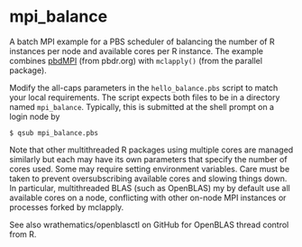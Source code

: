 # mpi_balance
A batch MPI example for a PBS scheduler of balancing the number of R
instances per node and available cores per R instance. The example
combines [pbdMPI](https://github.com/RBigData/pbdMPI) (from pbdr.org)
with `mclapply()` (from the parallel package).

Modify the all-caps parameters in the `hello_balance.pbs` script to
match your local requirements. The script expects both files to be in
a directory named `mpi_balance`. Typically, this is submitted at the
shell prompt on a login node by

```{sh}
$ qsub mpi_balance.pbs 
```
Note that other multithreaded R packages using multiple cores are
managed similarly but each may have its own parameters that specify
the number of cores used. Some may require setting environment
variables. Care must be taken to prevent oversubscribing available
cores and slowing things down. In particular, multithreaded BLAS (such
as OpenBLAS) my by default use all available cores on a node,
conflicting with other on-node MPI instances or processes forked by
mclapply.

See also wrathematics/openblasctl on GitHub for OpenBLAS thread control from R.

